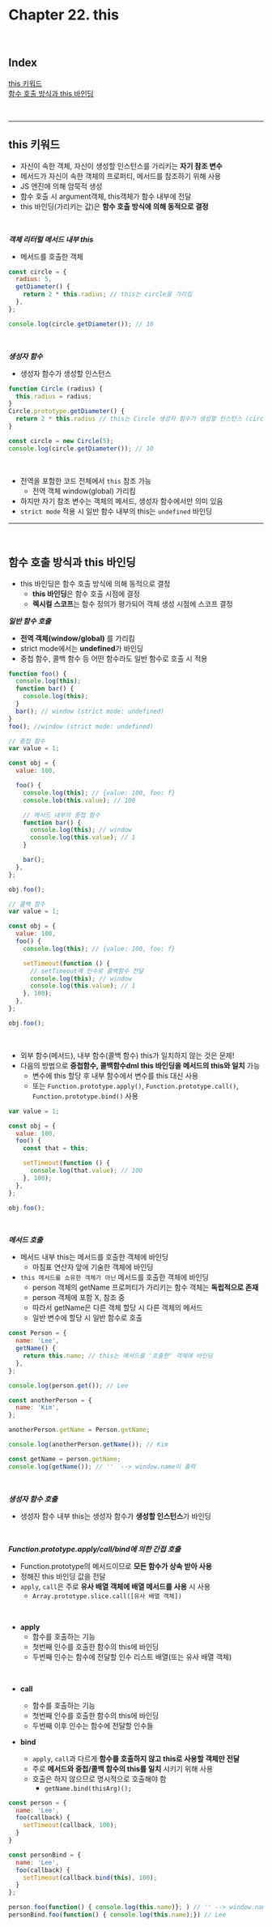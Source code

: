 # Chapter 22. this

<br>

## Index

[this 키워드](#1)<br>
[함수 호출 방식과 this 바인딩](#2)<br>

<br>

---

## **this 키워드**<a id="1"></a>

- 자신이 속한 객체, 자신이 생성할 인스턴스를 가리키는 **자기 참조 변수**
- 메서드가 자신이 속한 객체의 프로퍼티, 메서드를 참조하기 위해 사용
- JS 엔진에 의해 암묵적 생성
- 함수 호출 시 argument객체, this객체가 함수 내부에 전달
- this 바인딩(가리키는 값)은 **함수 호출 방식에 의해 동적으로 결정**

<br>

**_객체 리터럴 메서드 내부 this_**

- 메서드를 호출한 객체

```js
const circle = {
  radius: 5,
  getDiameter() {
    return 2 * this.radius; // this는 circle을 가리킴
  },
};

console.log(circle.getDiameter()); // 10
```

<br>

**_생성자 함수_**

- 생성자 함수가 생성할 인스턴스

```js
function Circle (radius) {
  this.radius = radius;
}
Circle.prototype.getDiameter() {
  return 2 * this.radius // this는 Circle 생성자 함수가 생성할 인스턴스 (circle)
}

const circle = new Circle(5);
console.log(circle.getDiameter()); // 10
```

<br>

- 전역을 포함한 코드 전체에서 `this` 참조 가능
  - 전역 객체 window(global) 가리킴
- 하지만 자기 참조 변수는 객체의 메서드, 생성자 함수에서만 의미 있음
- `strict mode` 적용 시 일반 함수 내부의 this는 `undefined` 바인딩

---

<br>

## **함수 호출 방식과 this 바인딩**<a id="2"></a>

- this 바인딩은 함수 호출 방식에 의해 동적으로 결정
  - **this 바인딩**은 함수 호출 시점에 결정
  - **렉시컬 스코프**는 함수 정의가 평가되어 객체 생성 시점에 스코프 결정

**_일반 함수 호출_**

- **전역 객체(window/global)** 를 가리킴
- strict mode에서는 **undefined**가 바인딩
- 중첩 함수, 콜백 함수 등 어떤 함수라도 일반 함수로 호출 시 적용

```js
function foo() {
  console.log(this);
  function bar() {
    console.log(this);
  }
  bar(); // window (strict mode: undefined)
}
foo(); //window (strict mode: undefined)

// 중첩 함수
var value = 1;

const obj = {
  value: 100,

  foo() {
    console.log(this); // {value: 100, foo: f}
    console.lob(this.value); // 100

    // 메서드 내부의 중첩 함수
    function bar() {
      console.log(this); // window
      console.log(this.value); // 1
    }

    bar();
  },
};

obj.foo();

// 콜백 함수
var value = 1;

const obj = {
  value: 100,
  foo() {
    console.log(this); // {value: 100, foo: f}

    setTimeout(function () {
      // setTimeout에 인수로 콜백함수 전달
      console.log(this); // window
      console.log(this.value); // 1
    }, 100);
  },
};

obj.foo();
```

<br>

- 외부 함수(메서드), 내부 함수(콜백 함수) this가 일치하지 않는 것은 문제!
- 다음의 방법으로 **중첩함수, 콜백함수dml this 바인딩을 메서드의 this와 일치** 가능
  - 변수에 this 할당 후 내부 함수에서 변수를 this 대신 사용
  - 또는 `Function.prototype.apply()`, `Function.prototype.call()`, `Function.prototype.bind()` 사용

```js
var value = 1;

const obj = {
  value: 100,
  foo() {
    const that = this;

    setTimeout(function () {
      console.log(that.value); // 100
    }, 100);
  },
};

obj.foo();
```

<br>

**_메서드 호출_**

- 메서드 내부 this는 메서드를 호출한 객체에 바인딩
  - 마침표 연산자 앞에 기술한 객체에 바인딩
- `this 메서드를 소유한 객체가 아닌` 메서드를 호출한 객체에 바인딩
  - person 객체의 getName 프로퍼티가 가리키는 함수 객체는 **독립적으로 존재**
  - person 객체에 포함 X, 참조 중
  - 따라서 getName은 다른 객체 할당 시 다른 객체의 메서드
  - 일반 변수에 할당 시 일반 함수로 호출

```js
const Person = {
  name: 'Lee',
  getName() {
    return this.name; // this는 메서드를 '호출한' 객체에 바인딩
  },
};

console.log(person.get()); // Lee

const anotherPerson = {
  name: 'Kim',
};

anotherPerson.getName = Person.getName;

console.log(anotherPerson.getName()); // Kim

const getName = person.getName;
console.log(getName()); // ''  --> window.name이 출력
```

<br>

**_생성자 함수 호출_**

- 생성자 함수 내부 this는 생성자 함수가 **생성할 인스턴스**가 바인딩

<br>

**_Function.prototype.apply/call/bind에 의한 간접 호출_**

- Function.prototype의 메서드이므로 **모든 함수가 상속 받아 사용**
- 정해진 this 바인딩 값을 전달
- `apply`, `call`은 주로 **유사 배열 객체에 배열 메서드를 사용** 시 사용
  - `Array.prototype.slice.call([유사 배열 객체])`

<br>

- **apply**
  - 함수를 호출하는 기능
  - 첫번째 인수를 호출한 함수의 this에 바인딩
  - 두번째 인수는 함수에 전달할 인수 리스트 배열(또는 유사 배열 객체)

<br>

- **call**

  - 함수를 호출하는 기능
  - 첫번째 인수를 호출한 함수의 this에 바인딩
  - 두번째 이후 인수는 함수에 전달할 인수들

- **bind**
  - `apply`, `call`과 다르게 **함수를 호출하지 않고 this로 사용할 객체만 전달**
  - 주로 **메서드와 중첩/콜백 함수의 this를 일치** 시키기 위해 사용
  - 호출은 하지 않으므로 명시적으로 호출해야 함
    - `getName.bind(thisArg)();`

```js
const person = {
  name: 'Lee',
  foo(callback) {
    setTimeout(callback, 100);
  }
}

const personBind = {
  name: 'Lee',
  foo(callback) {
    setTimeout(callback.bind(this), 100);
  }
};

person.foo(function() { console.log(this.name)}; ) // '' --> window.name
personBind.foo(function() { console.log(this.name);}) // Lee
```
